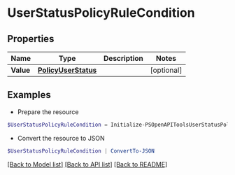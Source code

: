 # UserStatusPolicyRuleCondition
## Properties

Name | Type | Description | Notes
------------ | ------------- | ------------- | -------------
**Value** | [**PolicyUserStatus**](PolicyUserStatus.md) |  | [optional] 

## Examples

- Prepare the resource
```powershell
$UserStatusPolicyRuleCondition = Initialize-PSOpenAPIToolsUserStatusPolicyRuleCondition  -Value null
```

- Convert the resource to JSON
```powershell
$UserStatusPolicyRuleCondition | ConvertTo-JSON
```

[[Back to Model list]](../README.md#documentation-for-models) [[Back to API list]](../README.md#documentation-for-api-endpoints) [[Back to README]](../README.md)

